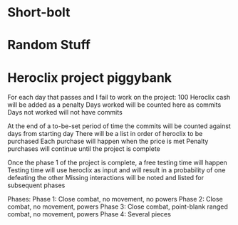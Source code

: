 Short-bolt
==========

Random Stuff
============

Heroclix project piggybank
==========================
For each day that passes and I fail to work on the project:
100 Heroclix cash will be added as a penalty
Days worked will be counted here as commits
Days not worked will not have commits

At the end of a to-be-set period of time the commits will be counted against days from starting day
There will be a list in order of heroclix to be purchased
Each purchase will happen when the price is met
Penalty purchases will continue until the project is complete

Once the phase 1 of the project is complete, a free testing time will happen
Testing time will use heroclix as input and will result in a probability of one defeating the other
Missing interactions will be noted and listed for subsequent phases

Phases:
Phase 1: Close combat, no movement, no powers
Phase 2: Close combat, no movement, powers
Phase 3: Close combat, point-blank ranged combat, no movement, powers
Phase 4: Several pieces

